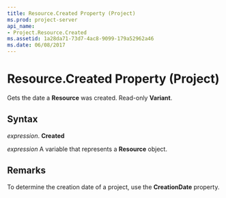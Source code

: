 ```yaml
---
title: Resource.Created Property (Project)
ms.prod: project-server
api_name:
- Project.Resource.Created
ms.assetid: 1a28da71-73d7-4ac8-9099-179a52962a46
ms.date: 06/08/2017
---
```



# Resource.Created Property (Project)

Gets the date a **Resource** was created. Read-only **Variant**.


## Syntax

 _expression_. **Created**

 _expression_ A variable that represents a **Resource** object.


## Remarks

To determine the creation date of a project, use the **CreationDate** property.


